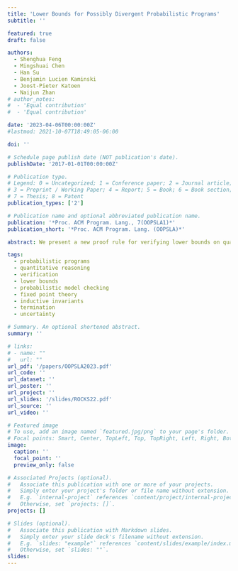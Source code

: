```yaml
---
title: 'Lower Bounds for Possibly Divergent Probabilistic Programs'
subtitle: ''

featured: true
draft: false

authors:
  - Shenghua Feng
  - Mingshuai Chen
  - Han Su
  - Benjamin Lucien Kaminski
  - Joost-Pieter Katoen
  - Naijun Zhan
# author_notes:
#  - 'Equal contribution'
#  - 'Equal contribution'

date: '2023-04-06T00:00:00Z'
#lastmod: 2021-10-07T18:49:05-06:00

doi: ''

# Schedule page publish date (NOT publication's date).
publishDate: '2017-01-01T00:00:00Z'

# Publication type.
# Legend: 0 = Uncategorized; 1 = Conference paper; 2 = Journal article;
# 3 = Preprint / Working Paper; 4 = Report; 5 = Book; 6 = Book section;
# 7 = Thesis; 8 = Patent
publication_types: ['2']

# Publication name and optional abbreviated publication name.
publication: '*Proc. ACM Program. Lang., 7(OOPSLA1)*'
publication_short: '*Proc. ACM Program. Lang. (OOPSLA)*'

abstract: We present a new proof rule for verifying lower bounds on quantities of probabilistic programs. Our proof rule is not confined to almost-surely terminating programs -- as is the case for existing rules -- and can be used to establish non-trivial lower bounds on, e.g., termination probabilities and expected values, for possibly *divergent* probabilistic loops, e.g., the well-known three-dimensional random walk on a lattice.

tags:
  - probabilistic programs
  - quantitative reasoning
  - verification
  - lower bounds
  - probabilistic model checking
  - fixed point theory
  - inductive invariants
  - termination
  - uncertainty

# Summary. An optional shortened abstract.
summary: ''

# links:
# - name: ""
#   url: ""
url_pdf: '/papers/OOPSLA2023.pdf'
url_code: ''
url_dataset: ''
url_poster: ''
url_project: ''
url_slides: '/slides/ROCKS22.pdf'
url_source: ''
url_video: ''

# Featured image
# To use, add an image named `featured.jpg/png` to your page's folder.
# Focal points: Smart, Center, TopLeft, Top, TopRight, Left, Right, BottomLeft, Bottom, BottomRight.
image:
  caption: ''
  focal_point: ''
  preview_only: false

# Associated Projects (optional).
#   Associate this publication with one or more of your projects.
#   Simply enter your project's folder or file name without extension.
#   E.g. `internal-project` references `content/project/internal-project/index.md`.
#   Otherwise, set `projects: []`.
projects: []

# Slides (optional).
#   Associate this publication with Markdown slides.
#   Simply enter your slide deck's filename without extension.
#   E.g. `slides: "example"` references `content/slides/example/index.md`.
#   Otherwise, set `slides: ""`.
slides:
---
```


<!-- {{% callout note %}}
Click the _Cite_ button above to demo the feature to enable visitors to import publication metadata into their reference management software.
{{% /callout %}} -->

